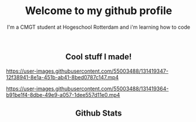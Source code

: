 <h1 align="center">Welcome to my github profile</h1>
<p align="center">I'm a CMGT student at Hogeschool Rotterdam and i'm learning how to code</p>
<br>
<h2 align="center">Cool stuff I made!</h2>
<div>


https://user-images.githubusercontent.com/55003488/131419347-12f38941-8e1a-451b-ab41-8bed0787c147.mp4



https://user-images.githubusercontent.com/55003488/131419364-b91be1f4-8dbe-49e9-a057-1dee557d11e0.mp4


</div>
<h2 align="center">Github Stats</h2>
<div>
    <a href="https://github.com/calvinhofman%22%3E
    <img align="center" src="https://github-readme-stats.vercel.app/api?username=calvinhofman&count_private=true%22%3E
  </a>
</div>
